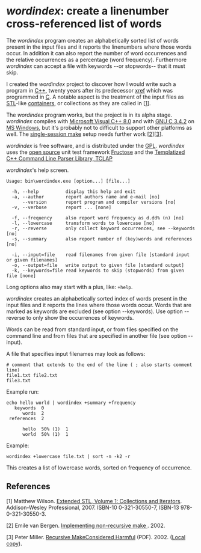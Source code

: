 # *wordindex*: create a linenumber cross-referenced list of words

The *wordindex* program creates an alphabetically sorted list of words present in the input files and it reports the linenumbers where those words occur. In addition it can also report the number of word occurrences and the relative occurrences as a percentage (word frequency). Furthermore *wordindex* can accept a file with keywords --or stopwords-- that it must skip.

I created the *wordindex* project to discover how I would write such a program in [C++](http://en.wikipedia.org/wiki/C%2B%2B), twenty years after its predecessor [xref](http://www.eld.leidenuniv.nl/~moene/Home/museum/software/xref/) which was programmed in  [C](http://en.wikipedia.org/wiki/C_%28programming_language%29). A notable aspect is the treatment of the input files as  [STL](http://en.wikipedia.org/wiki/Standard_Template_Library)-like [containers](http://en.wikipedia.org/wiki/Standard_Template_Library#Containers), or collections as they are called in [[1](#wilson_2007)].

The *wordindex* program works, but the project is in its alpha stage. *wordindex* compiles with  [Microsoft Visual C++ 8.0](http://en.wikipedia.org/wiki/Visual_C%2B%2B) and with  [GNU C 3.4.2](http://en.wikipedia.org/wiki/GNU_C) on [MS Windows](http://en.wikipedia.org/wiki/Windows), but it's probably not to difficult to support other platforms as well. The [single-session make](http://sites.e-advies.nl/nonrecursive-make.html) setup needs further work [[2](#vanbergen_2002)][[3](#miller_2002)].

*wordindex* is free software, and is distributed under the [GPL](http://www.gnu.org/copyleft/gpl.html). *wordindex* uses the  [open source](http://opensource.org/) unit test framework  [Fructose](http://fructose.sourceforge.net/) and the [Templatized C++ Command Line Parser Library, TCLAP](http://tclap.sourceforge.net/)

*wordindex*'s help screen.

```Text
Usage: bin\wordindex.exe [option...] [file...]

  -h, --help          display this help and exit
  -a, --author        report authors name and e-mail [no]
      --version       report program and compiler versions [no]
  -v, --verbose       report ... [none]

  -f, --frequency     also report word frequency as d.dd% (n) [no]
  -l, --lowercase     transform words to lowercase [no]
  -r, --reverse       only collect keyword occurrences, see --keywords [no]
  -s, --summary       also report number of (key)words and references [no]

  -i, --input=file    read filenames from given file [standard input or given filenames]
  -o, --output=file   write output to given file [standard output]
  -k, --keywords=file read keywords to skip (stopwords) from given file [none]
```

Long options also may start with a plus, like: `+help`.

*wordindex* creates an alphabetically sorted index of words present in the input files and it reports the lines where those words occur. Words that are marked as keywords are excluded (see option --keywords). Use option --reverse to only show the occurrences of keywords.

Words can be read from standard input, or from files specified on the command line and from files that are specified in another file (see option --input).

A file that specifies input filenames may look as follows:

```Text
# comment that extends to the end of the line ( ; also starts comment line)
file1.txt file2.txt
file3.txt
```

Example run:

```Text
echo hello world | wordindex +summary +frequency
   keywords  0
      words  2
 references  2

      hello  50% (1)  1
      world  50% (1)  1
```

Example:

`wordindex +lowercase file.txt | sort -n -k2 -r`

This creates a list of lowercase words, sorted on frequency of occurrence.

## References

[1] <a name="wilson_2007">Matthew Wilson.</a> [Extended STL, Volume 1: Collections and Iterators](http://www.extendedstl.com/). Addison-Wesley Professional, 2007. ISBN-10 0-321-30550-7, ISBN-13 978-0-321-30550-3.

[2] <a name="vanbergen_2002">Emile van Bergen.</a> [Implementing non-recursive make ](http://sites.e-advies.nl/nonrecursive-make.html). 2002.

[3] <a name="miller_2002">Peter Miller.</a> [Recursive MakeConsidered Harmful](http://lcgapp.cern.ch/project/architecture/recursive_make.pdf) (PDF). 2002. ([Local copy](doc/recursive_make.pdf)).

